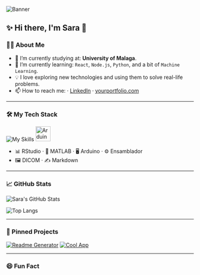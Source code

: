 ![Banner](https://capsule-render.vercel.app/api?type=blur&height=299&color=gradient&text=Code%20That%20Heals&reversal=true&fontColor=808080&fontSize=70&rotate=0&fontAlign=60)

## ✨ Hi there, I'm Sara 👋


### 👩‍💻 About Me

- 🔭 I’m currently studying at: **University of Malaga**.
- 🌱 I’m currently learning: `React`, `Node.js`, `Python`, and a bit of `Machine Learning`.
- 💡 I love exploring new technologies and using them to solve real-life problems.
- 📫 How to reach me: · [LinkedIn](https://www.linkedin.com/in/sara-gimenez-gomez-09ab232b4/) · [yourportfolio.com](https://yourportfolio.com)

---

### 🛠️ My Tech Stack

![My Skills](https://skillicons.dev/icons?i=python,java,html,css,vscode,github)
<img src="asset/icons/arduino.svg" alt="Arduino" width="40" />
- 📊 RStudio · 🧪 MATLAB · 🖥 Arduino · ⚙ Ensamblador  
- 🖼 DICOM · ✍️ Markdown 
---

### 📈 GitHub Stats

![Sara's GitHub Stats](https://github-readme-stats.vercel.app/api?username=i-am-sara&show_icons=true&theme=radical)

![Top Langs](https://github-readme-stats.vercel.app/api/top-langs/?username=i-am-sara&layout=compact&theme=radical)

---

### 📌 Pinned Projects

[![Readme Generator](https://github-readme-stats.vercel.app/api/pin/?username=your-username&repo=your-repo&theme=radical)](https://github.com/your-username/your-repo)
[![Cool App](https://github-readme-stats.vercel.app/api/pin/?username=your-username&repo=your-cool-app&theme=radical)](https://github.com/your-username/your-cool-app)

---

### 😄 Fun Fact
